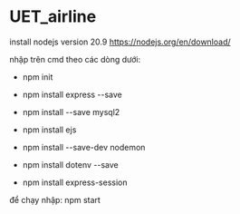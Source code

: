 # UET_airline

install nodejs version 20.9 https://nodejs.org/en/download/

nhập trên cmd theo các dòng dưới:

- npm init 

- npm install express --save

- npm install --save mysql2

- npm install ejs

- npm install --save-dev nodemon

- npm install dotenv --save

- npm install express-session 

để chạy nhập: npm start